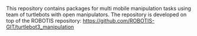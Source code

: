 This repository contains packages for multi mobile manipulation tasks using team of turtlebots with open manipulators. The repository is developed on top of the ROBOTIS repository: https://github.com/ROBOTIS-GIT/turtlebot3_manipulation
